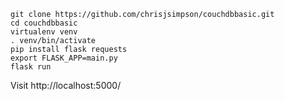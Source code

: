 ```
git clone https://github.com/chrisjsimpson/couchdbbasic.git
cd couchdbbasic
virtualenv venv
. venv/bin/activate
pip install flask requests
export FLASK_APP=main.py
flask run
```
Visit http://localhost:5000/
